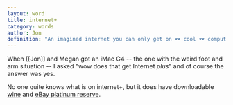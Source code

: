 ```yaml
---
layout: word
title: internet+
category: words
author: Jon
definition: "An imagined internet you can only get on 🕶️ cool 🕶️ computers."
---
```


When [[Jon]] and Megan got an iMac G4 -- the one with the weird foot and arm situation -- I asked "wow does that get Internet _plus_" and of course the answer was yes.

No one quite knows what is on internet+, but it does have downloadable [wine](https://www.youtube.com/watch?v=CRL1SeTJ1rk) and [eBay platinum reserve](https://www.achewood.com/2006/04/28/title.html).

